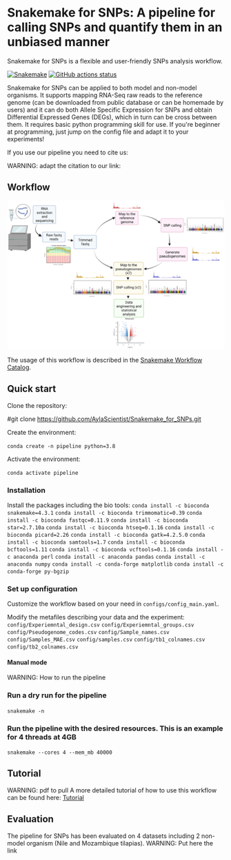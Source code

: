 # Snakemake for SNPs: A pipeline for calling SNPs and quantify them in an unbiased manner
Snakemake for SNPs is a flexible and user-friendly SNPs analysis workflow.

[![Snakemake](https://img.shields.io/badge/snakemake-≥6.3.0-brightgreen.svg)](https://snakemake.github.io)
[![GitHub actions status](https://github.com/<owner>/<repo>/workflows/Tests/badge.svg?branch=main)](https://github.com/<owner>/<repo>/actions?query=branch%3Amain+workflow%3ATests)

Snakemake for SNPs can be applied to both model and non-model organisms. It supports mapping RNA-Seq raw reads to the reference genome (can be downloaded from public database or can be homemade by users) and it can do both Allele Specific Expression for SNPs and obtain Differential Expressed Genes (DEGs), which in turn can be cross between them. It requires basic python programming skill for use. If you're beginner at programming, just jump on the config file and adapt it to your experiments!

If you use our pipeline you need to cite us:

WARNING: adapt the citation to our link:

## Workflow
<img src="https://github.com/AylaScientist/Snakemake_for_SNPs/blob/master/Figure%201%20Pipeline%20white%20background.png" width="800">

The usage of this workflow is described in the [Snakemake Workflow Catalog](https://snakemake.github.io/snakemake-workflow-catalog/?usage=<owner>%2F<repo>).


## Quick start

Clone the repository:

#git clone https://github.com/AylaScientist/Snakemake_for_SNPs.git

Create the environment:

`conda create -n pipeline python=3.8`

Activate the environment:

`conda activate pipeline`

### Installation
Install the packages including the bio tools:
`conda install -c bioconda snakemake=4.3.1`
`conda install -c bioconda trimmomatic=0.39`
`conda install -c bioconda fastqc=0.11.9`
`conda install -c bioconda star=2.7.10a`
`conda install -c bioconda htseq=0.1.16`
`conda install -c bioconda picard=2.26`
`conda install -c bioconda gatk=4.2.5.0`
`conda install -c bioconda samtools=1.7`
`conda install -c bioconda bcftools=1.11`
`conda install -c bioconda vcftools=0.1.16`
`conda install -c anaconda perl`
`conda install -c anaconda pandas`
`conda install -c anaconda numpy`
`conda install -c conda-forge matplotlib`
`conda install -c conda-forge py-bgzip`




### Set up configuration
Customize the workflow based on your need in `configs/config_main.yaml`.

Modify the metafiles describing your data and the experiment:
`config/Experiemntal_design.csv`
`config/Experiemntal_groups.csv`
`config/Pseudogenome_codes.csv`
`config/Sample_names.csv`
`config/Samples_MAE.csv`
`config/samples.csv`
`config/tb1_colnames.csv`
`config/tb2_colnames.csv`


#### Manual mode
WARNING: How to run the pipeline

### Run a dry run for the pipeline
`snakemake -n `

### Run the pipeline with the desired resources. This is an example for 4 threads at 4GB
`snakemake --cores 4 --mem_mb 40000 `

## Tutorial
WARNING: pdf to pull
A more detailed tutorial of how to use this workflow can be found here: [Tutorial](https://github.com/AylaScientist/Snakemake_for_SNPs/Tutorial.pdf)

## Evaluation
The pipeline for SNPs has been evaluated on 4 datasets including 2 non-model organism (Nile and Mozambique tilapias). 
WARNING: Put here the link
